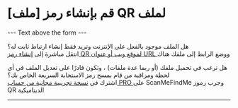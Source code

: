 <h1>[ملف] قم بإنشاء رمز QR لملف</h1>

--- Text above the form ---

<p class="smfm-static-file-link"> هل الملف موجود بالفعل على الإنترنت وتريد فقط إنشاء ارتباط ثابت له؟ <br>
<span class="hint"> انتقل مباشرة إلى <a href="#static:url"> إنشاء رمز QR لموقع ويب أو عنوان URL </a> ووضع الرابط إلى ملفك هناك </span> </p>

<p class="smfm-static-file-upload"> هل ترغب في تحميل ملفك (أو ربما عدة ملفات) ، وتكون قادرًا على تعديل الملف في أي لحظة ومراقبة من قام بمسح رمز الاستجابة السريعة الخاص بك؟ <br>
<span class="hint"> اشترك في <a href="#pro"> نسخة تجريبية مجانية من حساب PRO </a> على ScanMeFindMe وجرب رموز QR الديناميكية </span> </p>

----------
